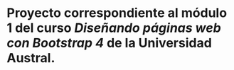 # Proyecto correspondiente al módulo 1 del curso *Diseñando páginas web con Bootstrap 4* de la Universidad Austral.